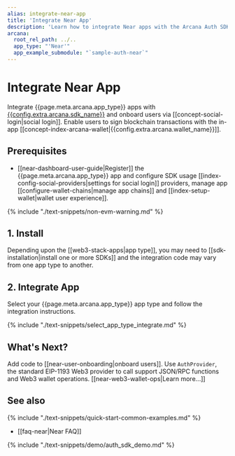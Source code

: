 ```yaml
---
alias: integrate-near-app
title: 'Integrate Near App'
description: 'Learn how to integrate Near apps with the Arcana Auth SDK, onboard users and allow them to use the Near blockchain and sign transactions via Arcana wallet.'
arcana:
  root_rel_path: ../..
  app_type: "'Near'"
  app_example_submodule: "`sample-auth-near`"
---
```


# Integrate Near App

Integrate {{page.meta.arcana.app_type}} apps with [{{config.extra.arcana.sdk_name}}]({{page.meta.arcana.root_rel_path}}/concepts/authsdk.md) and onboard users via [[concept-social-login|social login]]. Enable users to sign blockchain transactions with the in-app [[concept-index-arcana-wallet|{{config.extra.arcana.wallet_name}}]].

## Prerequisites

* [[near-dashboard-user-guide|Register]] the {{page.meta.arcana.app_type}} app and configure SDK usage [[index-config-social-providers|settings for social login]] providers, manage app [[configure-wallet-chains|manage app chains]] and [[index-setup-wallet|wallet user experience]].

{% include "./text-snippets/non-evm-warning.md" %}

## 1. Install 
     
Depending upon the [[web3-stack-apps|app type]], you may need to [[sdk-installation|install one or more SDKs]] and the integration code may vary from one app type to another. 

## 2. Integrate App

Select your {{page.meta.arcana.app_type}} app type and follow the integration instructions.

{% include "./text-snippets/select_app_type_integrate.md" %}

## What's Next?

Add code to [[near-user-onboarding|onboard users]]. Use `AuthProvider`, the standard EIP-1193 Web3 provider to call support JSON/RPC functions and Web3 wallet operations. [[near-web3-wallet-ops|Learn more...]]

## See also

{% include "./text-snippets/quick-start-common-examples.md" %}

* [[faq-near|Near FAQ]]

{% include "./text-snippets/demo/auth_sdk_demo.md" %}
